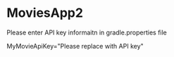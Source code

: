 # MoviesApp2

Please enter API key informaitn in gradle.properties file

MyMovieApiKey="Please replace with API key"
